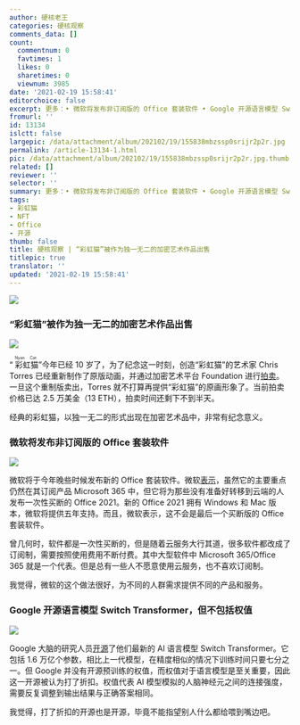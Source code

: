 ```yaml
---
author: 硬核老王
categories: 硬核观察
comments_data: []
count:
  commentnum: 0
  favtimes: 1
  likes: 0
  sharetimes: 0
  viewnum: 3985
date: '2021-02-19 15:58:41'
editorchoice: false
excerpt: 更多：• 微软将发布非订阅版的 Office 套装软件 • Google 开源语言模型 Switch Transformer，但不包括权值
fromurl: ''
id: 13134
islctt: false
largepic: /data/attachment/album/202102/19/155838mbzssp0srijr2p2r.jpg
permalink: /article-13134-1.html
pic: /data/attachment/album/202102/19/155838mbzssp0srijr2p2r.jpg.thumb.jpg
related: []
reviewer: ''
selector: ''
summary: 更多：• 微软将发布非订阅版的 Office 套装软件 • Google 开源语言模型 Switch Transformer，但不包括权值
tags:
- 彩虹猫
- NFT
- Office
- 开源
thumb: false
title: 硬核观察 | “彩虹猫”被作为独一无二的加密艺术作品出售
titlepic: true
translator: ''
updated: '2021-02-19 15:58:41'
---
```


![](/data/attachment/album/202102/19/155838mbzssp0srijr2p2r.jpg)


### “彩虹猫”被作为独一无二的加密艺术作品出售


![](/data/attachment/album/202102/19/155415vidv31g6t6lb199d.gif)


“<ruby> 彩虹猫 <rt>  Nyan Cat </rt></ruby>”今年已经 10 岁了，为了纪念这一时刻，创造“彩虹猫”的艺术家 Chris Torres 已经重新制作了原版动画，并通过加密艺术平台 Foundation 进行[拍卖](https://foundation.app/NyanCat/nyan-cat-219)。一旦这个重制版卖出，Torres 就不打算再提供“彩虹猫”的原画形象了。当前拍卖价格已达 2.5 万美金（13 ETH），拍卖时间还剩下不到半天。


经典的彩虹猫，以独一无二的形式出现在加密艺术品中，非常有纪念意义。


### 微软将发布非订阅版的 Office 套装软件


![](/data/attachment/album/202102/19/155444czoyfoe9h2m1de62.jpg)


微软将于今年晚些时候发布新的 Office 套装软件。微软[表示](https://www.cnet.com/news/new-version-of-microsoft-office-wont-require-you-to-pay-for-a-subscription/)，虽然它的主要重点仍然在其订阅产品 Microsoft 365 中，但它将为那些没有准备好转移到云端的人发布一次性买断的 Office 2021。新的 Office 2021 拥有 Windows 和 Mac 版本，微软将提供五年支持。而且，微软表示，这不会是最后一个买断版的 Office 套装软件。


曾几何时，软件都是一次性买断的，但是随着云服务大行其道，很多软件都改成了订阅制，需要按照使用费用不断付费。其中大型软件中 Microsoft 365/Office 365 就是一个代表。但是总有一些人不愿意使用云服务，也不喜欢订阅制。


我觉得，微软的这个做法很好，为不同的人群需求提供不同的产品和服务。 


### Google 开源语言模型 Switch Transformer，但不包括权值


![](/data/attachment/album/202102/19/155535dggjj08z3t9gh10l.jpg)


Google 大脑的研究人员[开源](https://www.infoq.com/news/2021/02/google-trillion-parameter-ai/)了他们最新的 AI 语言模型 Switch Transformer。它包括 1.6 万亿个参数，相比上一代模型，在精度相似的情况下训练时间只要七分之一。但 Google 并没有开源预训练的权值，而权值对于语言模型是至关重要，因此这一开源被认为打了折扣。权值代表 AI 模型模拟的人脑神经元之间的连接强度，需要反复调整到输出结果与正确答案相同。


我觉得，打了折扣的开源也是开源，毕竟不能指望别人什么都给喂到嘴边吧。